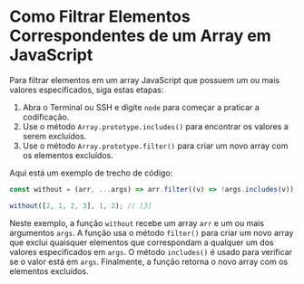 # Como Filtrar Elementos Correspondentes de um Array em JavaScript

Para filtrar elementos em um array JavaScript que possuem um ou mais valores especificados, siga estas etapas:

1.  Abra o Terminal ou SSH e digite `node` para começar a praticar a codificação.
2.  Use o método `Array.prototype.includes()` para encontrar os valores a serem excluídos.
3.  Use o método `Array.prototype.filter()` para criar um novo array com os elementos excluídos.

Aqui está um exemplo de trecho de código:

```js
const without = (arr, ...args) => arr.filter((v) => !args.includes(v));

without([2, 1, 2, 3], 1, 2); // [3]
```

Neste exemplo, a função `without` recebe um array `arr` e um ou mais argumentos `args`. A função usa o método `filter()` para criar um novo array que exclui quaisquer elementos que correspondam a qualquer um dos valores especificados em `args`. O método `includes()` é usado para verificar se o valor está em `args`. Finalmente, a função retorna o novo array com os elementos excluídos.
